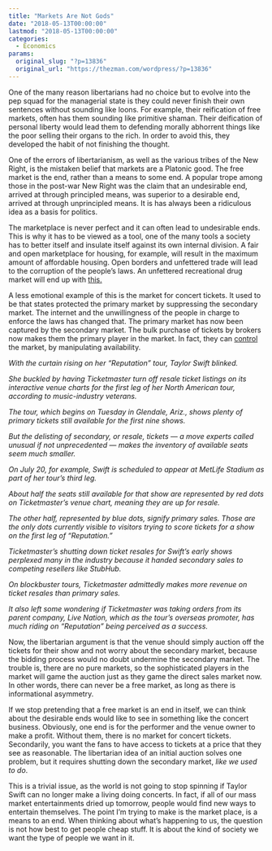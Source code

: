 ```yaml
---
title: "Markets Are Not Gods"
date: "2018-05-13T00:00:00"
lastmod: "2018-05-13T00:00:00"
categories:
  - Economics
params:
  original_slug: "?p=13836"
  original_url: "https://thezman.com/wordpress/?p=13836"
---
```


One of the many reason libertarians had no choice but to evolve into the
pep squad for the managerial state is they could never finish their own
sentences without sounding like loons. For example, their reification of
free markets, often has them sounding like primitive shaman. Their
deification of personal liberty would lead them to defending morally
abhorrent things like the poor selling their organs to the rich. In
order to avoid this, they developed the habit of not finishing the
thought.

One of the errors of libertarianism, as well as the various tribes of
the New Right, is the mistaken belief that markets are a Platonic good.
The free market is the end, rather than a means to some end. A popular
trope among those in the post-war New Right was the claim that an
undesirable end, arrived at through principled means, was superior to a
desirable end, arrived at through unprincipled means. It is has always
been a ridiculous idea as a basis for politics.

The marketplace is never perfect and it can often lead to undesirable
ends. This is why it has to be viewed as a tool, one of the many tools a
society has to better itself and insulate itself against its own
internal division. A fair and open marketplace for housing, for example,
will result in the maximum amount of affordable housing. Open borders
and unfettered trade will lead to the corruption of the people’s laws.
An unfettered recreational drug market will end up with <a
href="https://www.theguardian.com/us-news/2018/feb/13/meet-the-sacklers-the-family-feuding-over-blame-for-the-opioid-crisis"
rel="noopener" target="_blank">this.</a>

A less emotional example of this is the market for concert tickets. It
used to be that states protected the primary market by suppressing the
secondary market. The internet and the unwillingness of the people in
charge to enforce the laws has changed that. The primary market has now
been captured by the secondary market. The bulk purchase of tickets by
brokers now makes them the primary player in the market. In fact, they
can <a
href="https://nypost.com/2018/05/07/with-ticket-sales-in-the-tank-taylor-swift-makes-unprecedented-move/"
rel="noopener" target="_blank">control</a> the market, by manipulating
availability.

*With the curtain rising on her “Reputation” tour, Taylor Swift
blinked.*

*She buckled by having Ticketmaster turn off resale ticket listings on
its interactive venue charts for the first leg of her North American
tour, according to music-industry veterans.*

*The tour, which begins on Tuesday in Glendale, Ariz., shows plenty of
primary tickets still available for the first nine shows.*

*But the delisting of secondary, or resale, tickets — a move experts
called unusual if not unprecedented — makes the inventory of available
seats seem much smaller.*

*On July 20, for example, Swift is scheduled to appear at MetLife
Stadium as part of her tour’s third leg.*

*About half the seats still available for that show are represented by
red dots on Ticketmaster’s venue chart, meaning they are up for resale.*

*The other half, represented by blue dots, signify primary sales. Those
are the only dots currently visible to visitors trying to score tickets
for a show on the first leg of “Reputation.”*

*Ticketmaster’s shutting down ticket resales for Swift’s early shows
perplexed many in the industry because it handed secondary sales to
competing resellers like StubHub.*

*On blockbuster tours, Ticketmaster admittedly makes more revenue on
ticket resales than primary sales.*

*It also left some wondering if Ticketmaster was taking orders from its
parent company, Live Nation, which as the tour’s overseas promoter, has
much riding on “Reputation” being perceived as a success.*

Now, the libertarian argument is that the venue should simply auction
off the tickets for their show and not worry about the secondary market,
because the bidding process would no doubt undermine the secondary
market. The trouble is, there are no pure markets, so the sophisticated
players in the market will game the auction just as they game the direct
sales market now. In other words, there can never be a free market, as
long as there is informational asymmetry.

If we stop pretending that a free market is an end in itself, we can
think about the desirable ends would like to see in something like the
concert business. Obviously, one end is for the performer and the venue
owner to make a profit. Without them, there is no market for concert
tickets. Secondarily, you want the fans to have access to tickets at a
price that they see as reasonable. The libertarian idea of an initial
auction solves one problem, but it requires shutting down the secondary
market, *like we used to do*.

This is a trivial issue, as the world is not going to stop spinning if
Taylor Swift can no longer make a living doing concerts. In fact, if all
of our mass market entertainments dried up tomorrow, people would find
new ways to entertain themselves. The point I’m trying to make is the
market place, is a means to an end. When thinking about what’s happening
to us, the question is not how best to get people cheap stuff. It is
about the kind of society we want the type of people we want in it.
